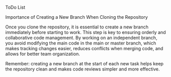 ToDo List

Importance of Creating a New Branch When Cloning the Repository

Once you clone the repository, it is essential to create a new branch immediately before starting to work. This step is key to ensuring orderly and collaborative code management. By working on an independent branch, you avoid modifying the main code in the main or master branch, which makes tracking changes easier, reduces conflicts when merging code, and allows for better team organization.

Remember: creating a new branch at the start of each new task helps keep the repository clean and makes code reviews simpler and more effective.


